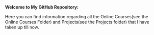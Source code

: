 **Welcome to My GitHub Repository:**

Here you can find information regarding all the Online Courses(see the Online Courses Folder) and Projects(see the Projects folder) that I have taken up till now.
